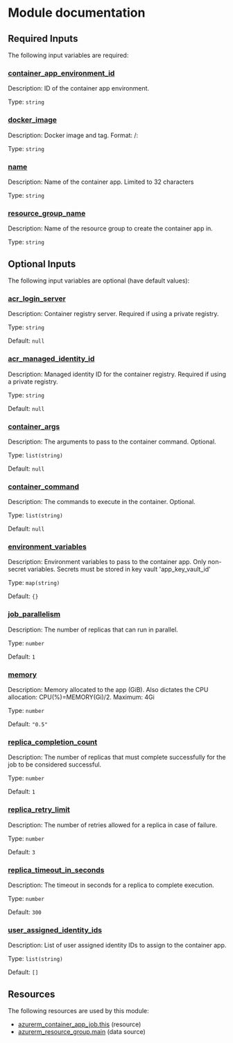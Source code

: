 # Module documentation

## Required Inputs

The following input variables are required:

### <a name="input_container_app_environment_id"></a> [container\_app\_environment\_id](#input\_container\_app\_environment\_id)

Description: ID of the container app environment.

Type: `string`

### <a name="input_docker_image"></a> [docker\_image](#input\_docker\_image)

Description: Docker image and tag. Format: <registry>/<repository>:<tag>

Type: `string`

### <a name="input_name"></a> [name](#input\_name)

Description: Name of the container app. Limited to 32 characters

Type: `string`

### <a name="input_resource_group_name"></a> [resource\_group\_name](#input\_resource\_group\_name)

Description: Name of the resource group to create the container app in.

Type: `string`

## Optional Inputs

The following input variables are optional (have default values):

### <a name="input_acr_login_server"></a> [acr\_login\_server](#input\_acr\_login\_server)

Description: Container registry server. Required if using a private registry.

Type: `string`

Default: `null`

### <a name="input_acr_managed_identity_id"></a> [acr\_managed\_identity\_id](#input\_acr\_managed\_identity\_id)

Description: Managed identity ID for the container registry. Required if using a private registry.

Type: `string`

Default: `null`

### <a name="input_container_args"></a> [container\_args](#input\_container\_args)

Description: The arguments to pass to the container command. Optional.

Type: `list(string)`

Default: `null`

### <a name="input_container_command"></a> [container\_command](#input\_container\_command)

Description: The commands to execute in the container. Optional.

Type: `list(string)`

Default: `null`

### <a name="input_environment_variables"></a> [environment\_variables](#input\_environment\_variables)

Description: Environment variables to pass to the container app. Only non-secret variables. Secrets must be stored in key vault 'app\_key\_vault\_id'

Type: `map(string)`

Default: `{}`

### <a name="input_job_parallelism"></a> [job\_parallelism](#input\_job\_parallelism)

Description: The number of replicas that can run in parallel.

Type: `number`

Default: `1`

### <a name="input_memory"></a> [memory](#input\_memory)

Description: Memory allocated to the app (GiB). Also dictates the CPU allocation: CPU(%)=MEMORY(Gi)/2. Maximum: 4Gi

Type: `number`

Default: `"0.5"`

### <a name="input_replica_completion_count"></a> [replica\_completion\_count](#input\_replica\_completion\_count)

Description: The number of replicas that must complete successfully for the job to be considered successful.

Type: `number`

Default: `1`

### <a name="input_replica_retry_limit"></a> [replica\_retry\_limit](#input\_replica\_retry\_limit)

Description: The number of retries allowed for a replica in case of failure.

Type: `number`

Default: `3`

### <a name="input_replica_timeout_in_seconds"></a> [replica\_timeout\_in\_seconds](#input\_replica\_timeout\_in\_seconds)

Description: The timeout in seconds for a replica to complete execution.

Type: `number`

Default: `300`

### <a name="input_user_assigned_identity_ids"></a> [user\_assigned\_identity\_ids](#input\_user\_assigned\_identity\_ids)

Description: List of user assigned identity IDs to assign to the container app.

Type: `list(string)`

Default: `[]`


## Resources

The following resources are used by this module:

- [azurerm_container_app_job.this](https://registry.terraform.io/providers/hashicorp/azurerm/latest/docs/resources/container_app_job) (resource)
- [azurerm_resource_group.main](https://registry.terraform.io/providers/hashicorp/azurerm/latest/docs/data-sources/resource_group) (data source)
